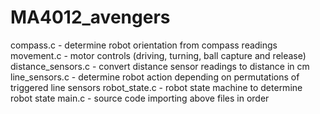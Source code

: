 # MA4012_avengers

compass.c - determine robot orientation from compass readings
movement.c - motor controls (driving, turning, ball capture and release)
distance_sensors.c - convert distance sensor readings to distance in cm
line_sensors.c - determine robot action depending on permutations of triggered line sensors
robot_state.c - robot state machine to determine robot state
main.c - source code importing above files in order
